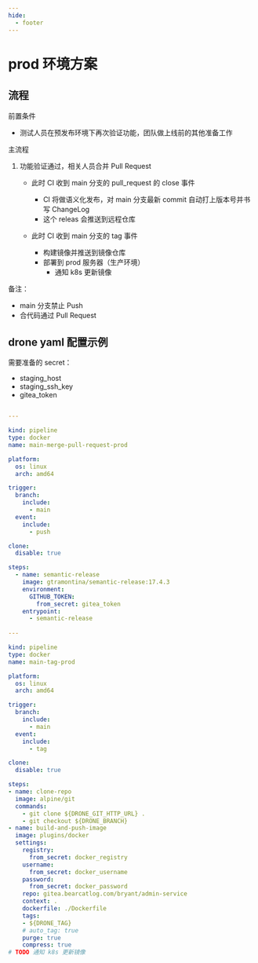 ```yaml
---
hide:
  - footer
---
```


# prod 环境方案

## 流程

前置条件

- 测试人员在预发布环境下再次验证功能，团队做上线前的其他准备工作

主流程

1. 功能验证通过，相关人员合并 Pull Request

      - 此时 CI 收到 main 分支的 pull_request 的 close 事件

          - CI 将做语义化发布，对 main 分支最新 commit 自动打上版本号并书写 ChangeLog
          - 这个 releas 会推送到远程仓库
    
      - 此时 CI 收到 main 分支的 tag 事件
        
          - 构建镜像并推送到镜像仓库
          - 部署到 prod 服务器（生产环境）
            - 通知 k8s 更新镜像

备注：

- main 分支禁止 Push
- 合代码通过 Pull Request

## drone yaml 配置示例

需要准备的 secret：

- staging_host
- staging_ssh_key
- gitea_token

```yaml

---

kind: pipeline
type: docker
name: main-merge-pull-request-prod

platform:
  os: linux
  arch: amd64

trigger:
  branch:
    include:
      - main
  event:
    include:  
      - push

clone:
  disable: true

steps:
  - name: semantic-release  
    image: gtramontina/semantic-release:17.4.3
    environment:  
      GITHUB_TOKEN:  
        from_secret: gitea_token  
    entrypoint:  
      - semantic-release
    
---

kind: pipeline
type: docker
name: main-tag-prod

platform:
  os: linux
  arch: amd64

trigger:
  branch:
    include:
      - main
  event:
    include:
      - tag

clone:
  disable: true

steps:
- name: clone-repo
  image: alpine/git
  commands:
    - git clone ${DRONE_GIT_HTTP_URL} .
    - git checkout ${DRONE_BRANCH}
- name: build-and-push-image
  image: plugins/docker
  settings:
    registry:
      from_secret: docker_registry
    username:
      from_secret: docker_username
    password:
      from_secret: docker_password
    repo: gitea.bearcatlog.com/bryant/admin-service
    context: .
    dockerfile: ./Dockerfile
    tags:
    - ${DRONE_TAG}
    # auto_tag: true
    purge: true
    compress: true
# TODO 通知 k8s 更新镜像
```

